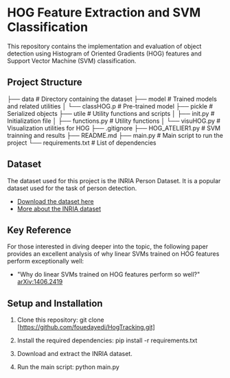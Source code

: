 # HOG Feature Extraction and SVM Classification

This repository contains the implementation and evaluation of object detection using Histogram of Oriented Gradients (HOG) features and Support Vector Machine (SVM) classification. 

## Project Structure
├── data # Directory containing the dataset
├── model # Trained models and related utilities
│ └── classHOG.p # Pre-trained model
├── pickle # Serialized objects
├── utile # Utility functions and scripts
│ ├── init.py # Initialization file
│ ├── functions.py # Utility functions
│ └── visuHOG.py # Visualization utilities for HOG
├── .gitignore 
├── HOG_ATELIER1.py # SVM trainning and results 
├── README.md 
├── main.py # Main script to run the project
└── requirements.txt # List of dependencies


## Dataset

The dataset used for this project is the INRIA Person Dataset. It is a popular dataset used for the task of person detection.

- [Download the dataset here](https://drive.google.com/u/0/uc?id=14GD_pBpBsprPiZlkmtXN_y5K72To16if&export=download)
- [More about the INRIA dataset](https://paperswithcode.com/dataset/inria-person)

## Key Reference

For those interested in diving deeper into the topic, the following paper provides an excellent analysis of why linear SVMs trained on HOG features perform exceptionally well:

- "Why do linear SVMs trained on HOG features perform so well?" [arXiv:1406.2419](https://arxiv.org/abs/1406.2419)

## Setup and Installation

1. Clone this repository:
git clone [https://github.com/fouedayedi/HogTracking.git]

2. Install the required dependencies:
pip install -r requirements.txt


4. Download and extract the INRIA dataset.

5. Run the main script:
python main.py




